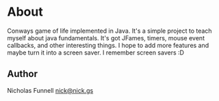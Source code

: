About
=====

Conways game of life implemented in Java. It's a simple project to teach myself about java fundamentals. It's got JFames, timers, mouse event callbacks, and other interesting things. I hope to add more features and maybe turn it into a screen saver. I remember screen savers :D

Author
------

Nicholas Funnell <nick@nick.gs>